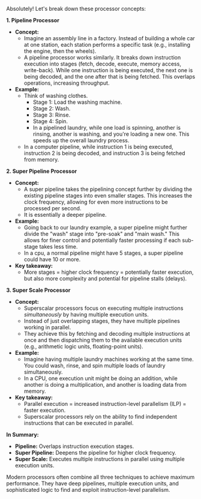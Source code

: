 Absolutely! Let's break down these processor concepts:

**1. Pipeline Processor**

* **Concept:**
    * Imagine an assembly line in a factory. Instead of building a whole car at one station, each station performs a specific task (e.g., installing the engine, then the wheels).
    * A pipeline processor works similarly. It breaks down instruction execution into stages (fetch, decode, execute, memory access, write-back). While one instruction is being executed, the next one is being decoded, and the one after that is being fetched. This overlaps operations, increasing throughput.
* **Example:**
    * Think of washing clothes.
        * Stage 1: Load the washing machine.
        * Stage 2: Wash.
        * Stage 3: Rinse.
        * Stage 4: Spin.
        * In a pipelined laundry, while one load is spinning, another is rinsing, another is washing, and you're loading a new one. This speeds up the overall laundry process.
    * In a computer pipeline, while instruction 1 is being executed, instruction 2 is being decoded, and instruction 3 is being fetched from memory.

**2. Super Pipeline Processor**

* **Concept:**
    * A super pipeline takes the pipelining concept further by dividing the existing pipeline stages into even smaller stages. This increases the clock frequency, allowing for even more instructions to be processed per second.
    * It is essentially a deeper pipeline.
* **Example:**
    * Going back to our laundry example, a super pipeline might further divide the "wash" stage into "pre-soak" and "main wash." This allows for finer control and potentially faster processing if each sub-stage takes less time.
    * In a cpu, a normal pipeline might have 5 stages, a super pipeline could have 10 or more.
* **Key takeaway:**
    * More stages = higher clock frequency = potentially faster execution, but also more complexity and potential for pipeline stalls (delays).

**3. Super Scale Processor**

* **Concept:**
    * Superscalar processors focus on executing multiple instructions *simultaneously* by having multiple execution units.
    * Instead of just overlapping stages, they have multiple pipelines working in parallel.
    * They achieve this by fetching and decoding multiple instructions at once and then dispatching them to the available execution units (e.g., arithmetic logic units, floating-point units).
* **Example:**
    * Imagine having multiple laundry machines working at the same time. You could wash, rinse, and spin multiple loads of laundry simultaneously.
    * In a CPU, one execution unit might be doing an addition, while another is doing a multiplication, and another is loading data from memory.
* **Key takeaway:**
    * Parallel execution = increased instruction-level parallelism (ILP) = faster execution.
    * Superscalar processors rely on the ability to find independent instructions that can be executed in parallel.

**In Summary:**

* **Pipeline:** Overlaps instruction execution stages.
* **Super Pipeline:** Deepens the pipeline for higher clock frequency.
* **Super Scale:** Executes multiple instructions in parallel using multiple execution units.

Modern processors often combine all three techniques to achieve maximum performance. They have deep pipelines, multiple execution units, and sophisticated logic to find and exploit instruction-level parallelism.
